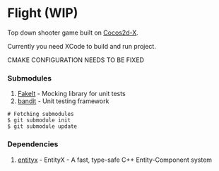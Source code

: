 # Flight (WIP)

Top down shooter game built on [Cocos2d-X](http://www.cocos2d-x.org/).

Currently you need XCode to build and run project.

CMAKE CONFIGURATION NEEDS TO BE FIXED

### Submodules
1. [FakeIt](https://github.com/eranpeer/FakeIt) - Mocking library for unit tests
2. [bandit](https://github.com/joakimkarlsson/bandit) - Unit testing framework

```
# Fetching submodules
$ git submodule init
$ git submodule update
```

### Dependencies
1. [entityx](https://github.com/alecthomas/entityx) -  EntityX - A fast, type-safe C++ Entity-Component system 

